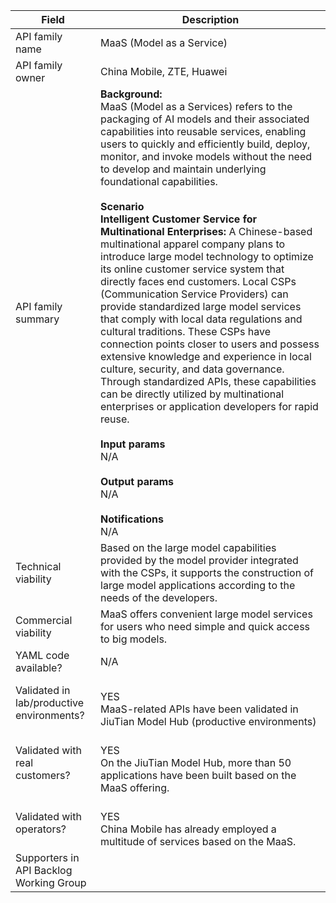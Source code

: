 | **Field** | Description | 
| ---- | ----- |
| API family name | MaaS (Model as a Service) |
| API family owner| China Mobile, ZTE, Huawei  |
| API family summary | **Background:**<br>MaaS (Model as a Services) refers to the packaging of AI models and their associated capabilities into reusable services, enabling users to quickly and efficiently build, deploy, monitor, and invoke models without the need to develop and maintain underlying foundational capabilities.<br><br>**Scenario**<br>**Intelligent Customer Service for Multinational Enterprises:** A Chinese-based multinational apparel company plans to introduce large model technology to optimize its online customer service system that directly faces end customers. Local CSPs (Communication Service Providers) can provide standardized large model services that comply with local data regulations and cultural traditions. These CSPs have connection points closer to users and possess extensive knowledge and experience in local culture, security, and data governance. Through standardized APIs, these capabilities can be directly utilized by multinational enterprises or application developers for rapid reuse.<br><br>**Input params**<br>N/A<br><br>**Output params**<br>N/A<br><br>**Notifications** <br> N/A <br> |
| Technical viability | Based on the large model capabilities provided by the model provider integrated with the CSPs, it supports the construction of large model applications according to the needs of the developers. | 
| Commercial viability | MaaS offers convenient large model services for users who need simple and quick access to big models.|
| YAML code available? | N/A <br>|
| Validated in lab/productive environments? | <br>YES<br> MaaS-related APIs have been validated in JiuTian Model Hub (productive environments)<br> |
| Validated with real customers? | <br>YES<br>On the JiuTian Model Hub, more than 50 applications have been built based on the MaaS offering. <br>|
| Validated with operators? | <br>YES<br>China Mobile has already employed a multitude of services based on the MaaS. <br> |
| Supporters in API Backlog Working Group |  |
